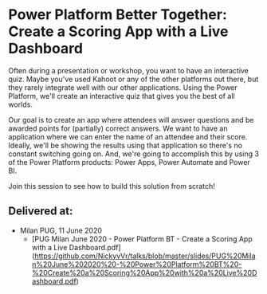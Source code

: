 # Power Platform Better Together: Create a Scoring App with a Live Dashboard

Often during a presentation or workshop, you want to have an interactive quiz.
Maybe you've used Kahoot or any of the other platforms out there, but they rarely integrate well with our other applications. Using the Power Platform, we'll create an interactive quiz that gives you the best of all worlds.

Our goal is to create an app where attendees will answer questions and be awarded points for (partially) correct answers.
We want to have an application where we can enter the name of an attendee and their score. Ideally, we'll be showing the results using that application so there's no constant switching going on.
And, we're going to accomplish this by using 3 of the Power Platform products: Power Apps, Power Automate and Power BI.

Join this session to see how to build this solution from scratch!

## Delivered at:
* Milan PUG, 11 June 2020  
  * [PUG Milan June 2020 - Power Platform BT - Create a Scoring App with a Live Dashboard.pdf]  (https://github.com/NickyvVr/talks/blob/master/slides/PUG%20Milan%20June%202020%20-%20Power%20Platform%20BT%20-%20Create%20a%20Scoring%20App%20with%20a%20Live%20Dashboard.pdf)
  
